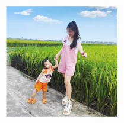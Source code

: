<!DOCTYPE html>
<html>
<head>
    <meta charset="UTF-8">
    <title>Profile của Chị Thủy</title>
</head>
<body>
    <a href="https://www.facebook.com/profile.php?id=100062162027398&locale=vi_VN" target="_blank">
        <img src="https://github.com/Tuyenkaka2005/myweb/blob/main/images/profile.jpg" alt="Chị Thủy" title="Chị Thủy" height="300" width="300">
    </a>
    
</body>
</html>
